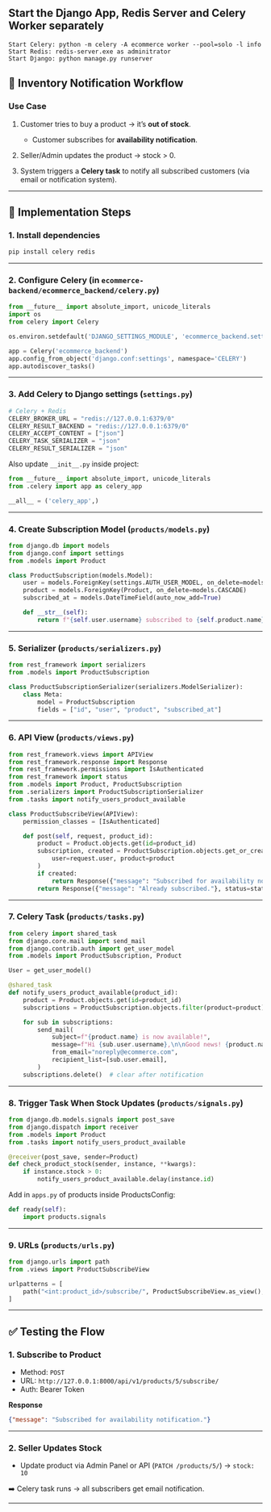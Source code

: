 
Start the Django App, Redis Server and Celery Worker separately
---

```
Start Celery: python -m celery -A ecommerce worker --pool=solo -l info
Start Redis: redis-server.exe as adminitrator
Start Django: python manage.py runserver
```
## 🔔 Inventory Notification Workflow

### Use Case

1. Customer tries to buy a product → it’s **out of stock**.

   * Customer subscribes for **availability notification**.
2. Seller/Admin updates the product → stock > 0.
3. System triggers a **Celery task** to notify all subscribed customers (via email or notification system).

---

## 🔧 Implementation Steps

### 1. Install dependencies

```bash
pip install celery redis
```

---

### 2. Configure Celery (in `ecommerce-backend/ecommerce_backend/celery.py`)

```python
from __future__ import absolute_import, unicode_literals
import os
from celery import Celery

os.environ.setdefault('DJANGO_SETTINGS_MODULE', 'ecommerce_backend.settings')

app = Celery('ecommerce_backend')
app.config_from_object('django.conf:settings', namespace='CELERY')
app.autodiscover_tasks()
```

---

### 3. Add Celery to Django settings (`settings.py`)

```python
# Celery + Redis
CELERY_BROKER_URL = "redis://127.0.0.1:6379/0"
CELERY_RESULT_BACKEND = "redis://127.0.0.1:6379/0"
CELERY_ACCEPT_CONTENT = ["json"]
CELERY_TASK_SERIALIZER = "json"
CELERY_RESULT_SERIALIZER = "json"
```

Also update `__init__.py` inside project:

```python
from __future__ import absolute_import, unicode_literals
from .celery import app as celery_app

__all__ = ('celery_app',)
```

---

### 4. Create Subscription Model (`products/models.py`)

```python
from django.db import models
from django.conf import settings
from .models import Product

class ProductSubscription(models.Model):
    user = models.ForeignKey(settings.AUTH_USER_MODEL, on_delete=models.CASCADE)
    product = models.ForeignKey(Product, on_delete=models.CASCADE)
    subscribed_at = models.DateTimeField(auto_now_add=True)

    def __str__(self):
        return f"{self.user.username} subscribed to {self.product.name}"
```

---

### 5. Serializer (`products/serializers.py`)

```python
from rest_framework import serializers
from .models import ProductSubscription

class ProductSubscriptionSerializer(serializers.ModelSerializer):
    class Meta:
        model = ProductSubscription
        fields = ["id", "user", "product", "subscribed_at"]
```

---

### 6. API View (`products/views.py`)

```python
from rest_framework.views import APIView
from rest_framework.response import Response
from rest_framework.permissions import IsAuthenticated
from rest_framework import status
from .models import Product, ProductSubscription
from .serializers import ProductSubscriptionSerializer
from .tasks import notify_users_product_available

class ProductSubscribeView(APIView):
    permission_classes = [IsAuthenticated]

    def post(self, request, product_id):
        product = Product.objects.get(id=product_id)
        subscription, created = ProductSubscription.objects.get_or_create(
            user=request.user, product=product
        )
        if created:
            return Response({"message": "Subscribed for availability notification."}, status=status.HTTP_201_CREATED)
        return Response({"message": "Already subscribed."}, status=status.HTTP_200_OK)
```

---

### 7. Celery Task (`products/tasks.py`)

```python
from celery import shared_task
from django.core.mail import send_mail
from django.contrib.auth import get_user_model
from .models import ProductSubscription, Product

User = get_user_model()

@shared_task
def notify_users_product_available(product_id):
    product = Product.objects.get(id=product_id)
    subscriptions = ProductSubscription.objects.filter(product=product)

    for sub in subscriptions:
        send_mail(
            subject=f"{product.name} is now available!",
            message=f"Hi {sub.user.username},\n\nGood news! {product.name} is back in stock.",
            from_email="noreply@ecommerce.com",
            recipient_list=[sub.user.email],
        )
    subscriptions.delete()  # clear after notification
```

---

### 8. Trigger Task When Stock Updates (`products/signals.py`)

```python
from django.db.models.signals import post_save
from django.dispatch import receiver
from .models import Product
from .tasks import notify_users_product_available

@receiver(post_save, sender=Product)
def check_product_stock(sender, instance, **kwargs):
    if instance.stock > 0:
        notify_users_product_available.delay(instance.id)
```

Add in `apps.py` of products inside ProductsConfig:

```python
def ready(self):
    import products.signals
```

---

### 9. URLs (`products/urls.py`)

```python
from django.urls import path
from .views import ProductSubscribeView

urlpatterns = [
    path("<int:product_id>/subscribe/", ProductSubscribeView.as_view(), name="product-subscribe"),
]
```

---

## ✅ Testing the Flow

### 1. Subscribe to Product

* Method: `POST`
* URL: `http://127.0.0.1:8000/api/v1/products/5/subscribe/`
* Auth: Bearer Token

**Response**

```json
{"message": "Subscribed for availability notification."}
```

---

### 2. Seller Updates Stock

* Update product via Admin Panel or API (`PATCH /products/5/`) → `stock: 10`

➡️ Celery task runs → all subscribers get email notification.

---